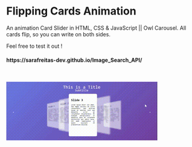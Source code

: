 # Flipping Cards Animation

An animation Card Slider in HTML, CSS & JavaScript || Owl Carousel. All cards flip, so you can write on both sides.

Feel free to test it out !
<h4>https://sarafreitas-dev.github.io/Image_Search_API/</h4>
<br>

![Video Demonstration](slides.gif)
